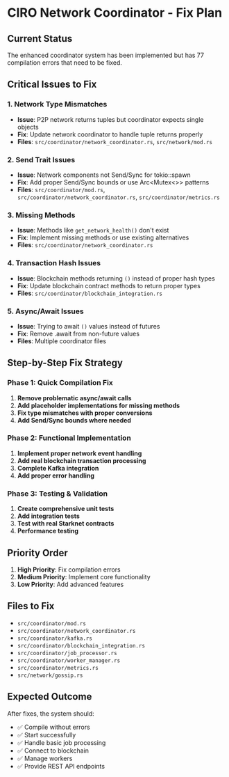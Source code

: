 # CIRO Network Coordinator - Fix Plan

## Current Status
The enhanced coordinator system has been implemented but has 77 compilation errors that need to be fixed.

## Critical Issues to Fix

### 1. Network Type Mismatches
- **Issue**: P2P network returns tuples but coordinator expects single objects
- **Fix**: Update network coordinator to handle tuple returns properly
- **Files**: `src/coordinator/network_coordinator.rs`, `src/network/mod.rs`

### 2. Send Trait Issues
- **Issue**: Network components not Send/Sync for tokio::spawn
- **Fix**: Add proper Send/Sync bounds or use Arc<Mutex<>> patterns
- **Files**: `src/coordinator/mod.rs`, `src/coordinator/network_coordinator.rs`, `src/coordinator/metrics.rs`

### 3. Missing Methods
- **Issue**: Methods like `get_network_health()` don't exist
- **Fix**: Implement missing methods or use existing alternatives
- **Files**: `src/coordinator/network_coordinator.rs`

### 4. Transaction Hash Issues
- **Issue**: Blockchain methods returning `()` instead of proper hash types
- **Fix**: Update blockchain contract methods to return proper types
- **Files**: `src/coordinator/blockchain_integration.rs`

### 5. Async/Await Issues
- **Issue**: Trying to await `()` values instead of futures
- **Fix**: Remove .await from non-future values
- **Files**: Multiple coordinator files

## Step-by-Step Fix Strategy

### Phase 1: Quick Compilation Fix
1. **Remove problematic async/await calls**
2. **Add placeholder implementations for missing methods**
3. **Fix type mismatches with proper conversions**
4. **Add Send/Sync bounds where needed**

### Phase 2: Functional Implementation
1. **Implement proper network event handling**
2. **Add real blockchain transaction processing**
3. **Complete Kafka integration**
4. **Add proper error handling**

### Phase 3: Testing & Validation
1. **Create comprehensive unit tests**
2. **Add integration tests**
3. **Test with real Starknet contracts**
4. **Performance testing**

## Priority Order
1. **High Priority**: Fix compilation errors
2. **Medium Priority**: Implement core functionality
3. **Low Priority**: Add advanced features

## Files to Fix
- `src/coordinator/mod.rs`
- `src/coordinator/network_coordinator.rs`
- `src/coordinator/kafka.rs`
- `src/coordinator/blockchain_integration.rs`
- `src/coordinator/job_processor.rs`
- `src/coordinator/worker_manager.rs`
- `src/coordinator/metrics.rs`
- `src/network/gossip.rs`

## Expected Outcome
After fixes, the system should:
- ✅ Compile without errors
- ✅ Start successfully
- ✅ Handle basic job processing
- ✅ Connect to blockchain
- ✅ Manage workers
- ✅ Provide REST API endpoints 